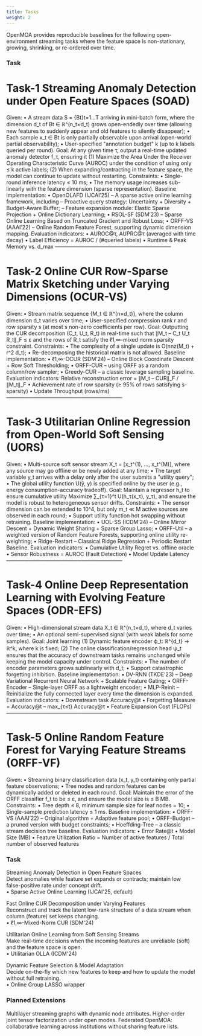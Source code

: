 ```yaml
---
title: Tasks
weight: 2
---
```


OpenMOA provides reproducible baselines for the following open-environment streaming tasks where the feature space is non-stationary, growing, shrinking, or re-ordered over time.

### Task	

# Task-1 Streaming Anomaly Detection under Open Feature Spaces (SOAD)
Given:
• A stream data S = {Bt}t=1…T arriving in mini-batch form, where the dimension d_t of Bt ∈ ℝ^(n_t×d_t) grows open-endedly over time (allowing new features to suddenly appear and old features to silently disappear);
• Each sample x_t ∈ Bt is only partially observable upon arrival (open-world partial observability);
• User-specified "annotation budget" k (up to k labels queried per round).
Goal:
At any given time τ, output a real-time updated anomaly detector f_τ, ensuring it
(1) Maximize the Area Under the Receiver Operating Characteristic Curve (AUROC) under the condition of using only ≤ k active labels;
(2) When expanding/contracting in the feature space, the model can continue to update without restarting.
Constraints:
• Single-round inference latency ≤ 10 ms;
• The memory usage increases sub-linearly with the feature dimension (sparse representation).
Baseline implementation:
• OpenOLAFD (IJCAI’25) – A sparse active online learning framework, including
– Proactive query strategy: Uncertainty + Diversity + Budget-Aware Buffer;
– Feature expansion module: Elastic Sparse Projection + Online Dictionary Learning;
• RSOL-SF (SDM’23) – Sparse Online Learning Based on Truncated Gradient and Robust Loss;
• ORFF-VS (AAAI’22) – Online Random Feature Forest, supporting dynamic dimension mapping.
Evaluation indicators:
• AUROC@τ, AUPRC@τ (averaged with time decay)
• Label Efficiency = AUROC / (#queried labels)
• Runtime & Peak Memory vs. d_max
───────────────────────────────
# Task-2 Online CUR Row-Sparse Matrix Sketching under Varying Dimensions (OCUR-VS)
Given:
• Stream matrix sequence {M_t ∈ ℝ^(n×d_t)}, where the column dimension d_t varies over time;
• User-specified compression rank r and row sparsity s (at most s non-zero coefficients per row).
Goal:
Outputting the CUR decomposition (C_t, U_t, R_t) in real-time such that
∥M_t – C_t U_t R_t∥_F ≤ ε and the rows of R_t satisfy the ℓ1,∞-mixed norm sparsity constraint.
Constraints:
• The complexity of a single update is O(nnz(M_t) + r^2 d_t);
• Re-decomposing the historical matrix is not allowed.
Baseline implementation:
• ℓ1,∞-OCUR (SDM’24) – Online Block Coordinate Descent + Row Soft Thresholding;
• ORFF-CUR – using ORFF as a random column/row sampler;
• Greedy-CUR – a classic leverage sampling baseline.
Evaluation indicators:
Relative reconstruction error = ∥M_t – CUR∥_F / ∥M_t∥_F
• Achievement rate of row sparsity (≥ 95% of rows satisfying s-sparsity)
• Update Throughput (rows/ms)
───────────────────────────────
# Task-3 Utilitarian Online Regression from Open-World Soft Sensing (UORS)
Given:
• Multi-source soft sensor stream X_t = [x_t^(1), …, x_t^(M)], where any source may go offline or be newly added at any time;
• The target variable y_t arrives with a delay only after the user submits a "utility query";
• The global utility function U(ŷ, y) is specified online by the user (e.g., energy consumption-accuracy tradeoff).
Goal:
Maintain a regressor h_t to ensure cumulative utility
Maximize ∑_{τ=1}^t U(h_τ(x_τ), y_τ), and ensure the model is robust to heterogeneous sensor drifts.
Constraints:
• The sensor dimension can be extended to 10^4, but only m_t ≪ M active sources are observed in each round;
• Support utility function hot swapping without retraining.
Baseline implementation:
• UOL-SS (ICDM’24) – Online Mirror Descent + Dynamic Weight Sharing + Sparse Group Lasso;
• ORFF-Util – a weighted version of Random Feature Forests, supporting online utility re-weighting;
• Ridge-Restart – Classical Ridge Regression + Periodic Restart Baseline.
Evaluation indicators:
• Cumulative Utility Regret vs. offline oracle
• Sensor Robustness = AUROC (Fault Detection)
• Model Update Latency
───────────────────────────────
# Task-4 Online Deep Representation Learning with Evolving Feature Spaces (ODR-EFS)
Given:
• High-dimensional stream data X_t ∈ ℝ^(n_t×d_t), where d_t varies over time;
• An optional semi-supervised signal (with weak labels for some samples).
Goal:
Joint learning
(1) Dynamic feature encoder ϕ_t: ℝ^{d_t} → ℝ^k, where k is fixed;
(2) The online classification/regression head ψ_t ensures that the accuracy of downstream tasks remains unchanged while keeping the model capacity under control.
Constraints:
• The number of encoder parameters grows sublinearly with d_t;
• Support catastrophic forgetting inhibition.
Baseline implementation:
• DV-RNN (TKDE’23) – Deep Variational Recurrent Neural Network + Scalable Feature Gating;
• ORFF-Encoder – Single-layer ORFF as a lightweight encoder;
• MLP-Reinit – Reinitialize the fully connected layer every time the dimension is expanded.
Evaluation indicators:
• Downstream task Accuracy@t
• Forgetting Measure = Accuracy@t – max_{τ≤t} Accuracy@τ
• Feature Expansion Cost (FLOPs)
───────────────────────────────
# Task-5 Online Random Feature Forest for Varying Feature Streams (ORFF-VF)
Given:
• Streaming binary classification data (x_t, y_t) containing only partial feature observations;
• Tree nodes and random features can be dynamically added or deleted in each round.
Goal:
Maintain the error of the ORFF classifier f_t to be ≤ ε, and ensure the model size is ≤ B MB.
Constraints:
• Tree depth ≤ 8, minimum sample size for leaf nodes = 10;
• Single-sample prediction latency ≤ 1 ms.
Baseline implementation:
• ORFF-VS (AAAI’22) – Original algorithm + Adaptive feature pool;
• ORFF-Budget – a pruned version with budget constraints;
• Hoeffding-Tree – a classic stream decision tree baseline.
Evaluation indicators:
• Error Rate@t
• Model Size (MB)
• Feature Utilization Ratio = Number of active features / Total number of observed features

### Task	

Streaming Anomaly Detection in Open Feature Spaces	
Detect anomalies while feature set expands or contracts; maintain low false-positive rate under concept drift.	
• Sparse Active Online Learning (IJCAI'25, default)


Fast Online CUR Decomposition under Varying Features	
Reconstruct and track the latent low-rank structure of a data stream when column (feature) set keeps changing.	
• ℓ1,∞-Mixed-Norm CUR (SDM'24)

Utilitarian Online Learning from Soft Sensing Streams	
Make real-time decisions when the incoming features are unreliable (soft) and the feature space is open.	
• Utilitarian OLLA (ICDM'24)

Dynamic Feature Selection & Model Adaptation	
Decide on-the-fly which new features to keep and how to update the model without full retraining.	
• Online Group LASSO wrapper



### Planned Extensions
Multilayer streaming graphs with dynamic node attributes.
Higher-order joint tensor factorization under open modes.
Federated OpenMOA: collaborative learning across institutions without sharing feature lists.
